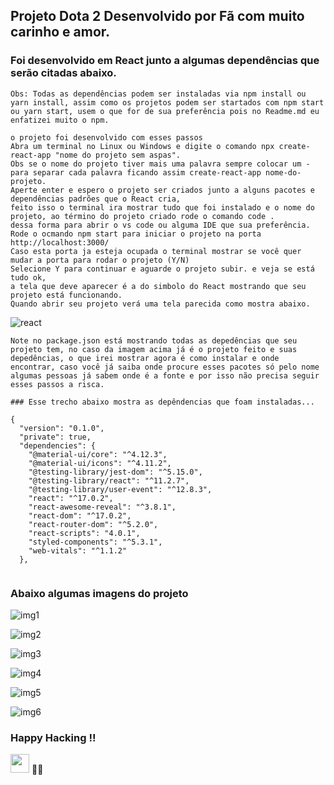 ## Projeto Dota 2 Desenvolvido por Fã com muito carinho e amor.

### Foi desenvolvido em React junto a algumas dependências que serão citadas abaixo.

````
Obs: Todas as dependências podem ser instaladas via npm install ou yarn install, assim como os projetos podem ser startados com npm start
ou yarn start, usem o que for de sua preferência pois no Readme.md eu enfatizei muito o npm.

o projeto foi desenvolvido com esses passos
Abra um terminal no Linux ou Windows e digite o comando npx create-react-app "nome do projeto sem aspas".
Obs se o nome do projeto tiver mais uma palavra sempre colocar um -para separar cada palavra ficando assim create-react-app nome-do-projeto.
Aperte enter e espero o projeto ser criados junto a alguns pacotes e dependências padrões que o React cria,
feito isso o terminal ira mostrar tudo que foi instalado e o nome do projeto, ao término do projeto criado rode o comando code .
dessa forma para abrir o vs code ou alguma IDE que sua preferência.
Rode o ocmando npm start para iniciar o projeto na porta http://localhost:3000/
Caso esta porta ja esteja ocupada o terminal mostrar se você quer mudar a porta para rodar o projeto (Y/N)
Selecione Y para continuar e aguarde o projeto subir. e veja se está tudo ok,
a tela que deve aparecer é a do simbolo do React mostrando que seu projeto está funcionando.
Quando abrir seu projeto verá uma tela parecida como mostra abaixo.
````

![react](https://user-images.githubusercontent.com/78483210/144079263-bdef59b8-5321-420c-b140-411192ddaa17.png)

````
Note no package.json está mostrando todas as depedências que seu projeto tem, no caso da imagem acima já é o projeto feito e suas depedências, o que irei mostrar agora é como instalar e onde encontrar, caso você já saiba onde procure esses pacotes só pelo nome algumas pessoas já sabem onde é a fonte e por isso não precisa seguir esses passos a risca.
````

````
### Esse trecho abaixo mostra as depêndencias que foam instaladas...

{
  "version": "0.1.0",
  "private": true,
  "dependencies": {
    "@material-ui/core": "^4.12.3",
    "@material-ui/icons": "^4.11.2",
    "@testing-library/jest-dom": "^5.15.0",
    "@testing-library/react": "^11.2.7",
    "@testing-library/user-event": "^12.8.3",
    "react": "^17.0.2",
    "react-awesome-reveal": "^3.8.1",
    "react-dom": "^17.0.2",
    "react-router-dom": "^5.2.0",
    "react-scripts": "4.0.1",
    "styled-components": "^5.3.1",
    "web-vitals": "^1.1.2"
  },
  
  ````
  
  ### Abaixo algumas imagens do projeto
  
![img1](https://user-images.githubusercontent.com/78483210/151105304-2e5ee7e7-e104-4453-85b1-cd22ca4f8e5f.png)

![img2](https://user-images.githubusercontent.com/78483210/151105309-c859fec4-8eb1-4461-9b52-3835f203e240.png)

![img3](https://user-images.githubusercontent.com/78483210/151105313-5297f2fd-bb47-4ba9-a287-13b8d1db3c09.png)

![img4](https://user-images.githubusercontent.com/78483210/151105315-d75a1893-a1b7-4641-8b71-5dab4ef457a3.png)

![img5](https://user-images.githubusercontent.com/78483210/151105318-67658dbc-4a05-42b4-b0de-6ec1450a55e3.png)

![img6](https://user-images.githubusercontent.com/78483210/151105321-35bbc07a-4c29-4861-af35-6b97447ac580.png)


### Happy Hacking !!

<img src="https://raw.githubusercontent.com/kaueMarques/kaueMarques/master/hi.gif" width="30px"> 🚀🚀
  
  
